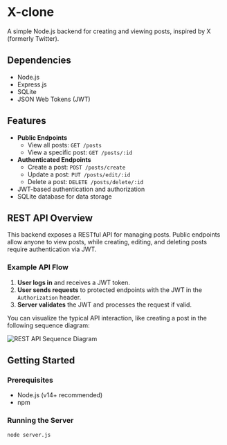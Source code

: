 # X-clone

A simple Node.js backend for creating and viewing posts, inspired by X (formerly Twitter).

## Dependencies

- Node.js
- Express.js
- SQLite
- JSON Web Tokens (JWT)

## Features

- **Public Endpoints**
  - View all posts: `GET /posts`
  - View a specific post: `GET /posts/:id`
- **Authenticated Endpoints**
  - Create a post: `POST /posts/create`
  - Update a post: `PUT /posts/edit/:id`
  - Delete a post: `DELETE /posts/delete/:id`
- JWT-based authentication and authorization
- SQLite database for data storage

## REST API Overview

This backend exposes a RESTful API for managing posts. Public endpoints allow anyone to view posts, while creating, editing, and deleting posts require authentication via JWT.

### Example API Flow

1. **User logs in** and receives a JWT token.
2. **User sends requests** to protected endpoints with the JWT in the `Authorization` header.
3. **Server validates** the JWT and processes the request if valid.

You can visualize the typical API interaction, like creating a post in the following sequence diagram:

![REST API Sequence Diagram](https://www.plantuml.com/plantuml/png/TPB1RXCn48RlVefVFXEQ84uhLBKfbo8Y0WsKGwLe6e_QWQsTshD4WFhkZ7Up112vs99dvlj-U_UiA6Nj7bf76qqP5wrmLBUrGzd8bgB2VvvisXGPvyjB3ofr_xjX8I6qlAFCVNrnxG8ftL9X-AltRqKPh-UrP9jpWmAJqmfgi7ntjSB9DXKj9vlCf7mJppkzJrb-a4gA3UPiw8nNNtQwrlILu-bD_EdhoFesXU--WLznKTGJ_-GCQtIBqO0CnD6I6lRDzSfHg_X4hGIiAiS1i3vCnZ2P7vztXNE_h2NKXbePqmx31iDlUzzou5x6RQVzsM7KhjrOmP13Hkn4xr4nw-76OHompaEONY7XNzZmVWrUJ6Uu6CRjEV30fT0TD_3BgjY3_JD8Q333Ku_Xjh0b-NOywaX_EPrYJW4V-B7ZejN0EQSyyklLaQqesImZFWOtAew_ih5dxh_A6Jv6sdzx3dyw5rAAn3ka3DcpjRAhkLhFRB6_-1S0)

## Getting Started

### Prerequisites

- Node.js (v14+ recommended)
- npm

### Running the Server

```sh
node server.js
```
